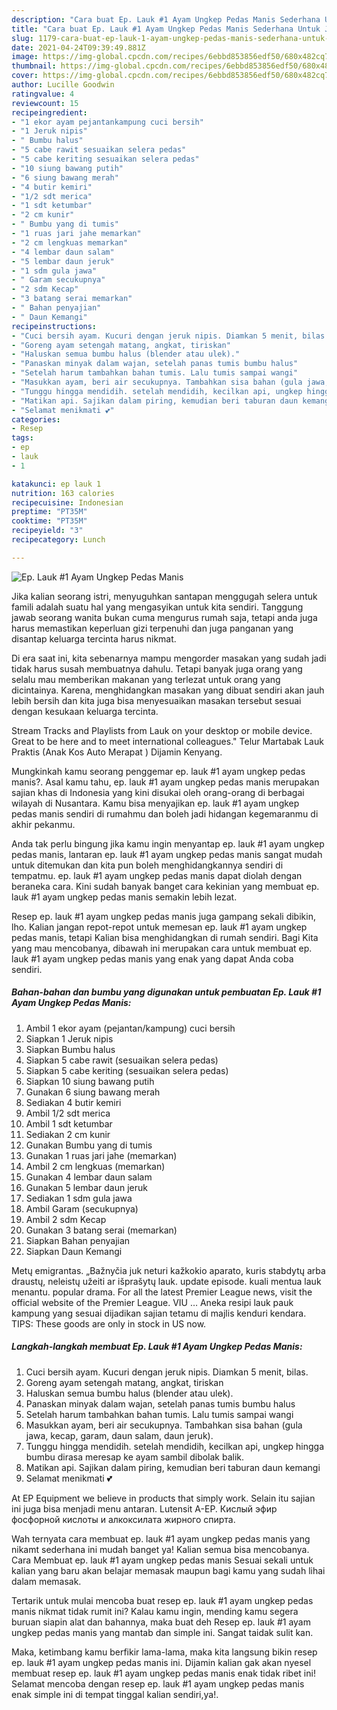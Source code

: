 ```yaml
---
description: "Cara buat Ep. Lauk #1 Ayam Ungkep Pedas Manis Sederhana Untuk Jualan"
title: "Cara buat Ep. Lauk #1 Ayam Ungkep Pedas Manis Sederhana Untuk Jualan"
slug: 1179-cara-buat-ep-lauk-1-ayam-ungkep-pedas-manis-sederhana-untuk-jualan
date: 2021-04-24T09:39:49.881Z
image: https://img-global.cpcdn.com/recipes/6ebbd853856edf50/680x482cq70/ep-lauk-1-ayam-ungkep-pedas-manis-foto-resep-utama.jpg
thumbnail: https://img-global.cpcdn.com/recipes/6ebbd853856edf50/680x482cq70/ep-lauk-1-ayam-ungkep-pedas-manis-foto-resep-utama.jpg
cover: https://img-global.cpcdn.com/recipes/6ebbd853856edf50/680x482cq70/ep-lauk-1-ayam-ungkep-pedas-manis-foto-resep-utama.jpg
author: Lucille Goodwin
ratingvalue: 4
reviewcount: 15
recipeingredient:
- "1 ekor ayam pejantankampung cuci bersih"
- "1 Jeruk nipis"
- " Bumbu halus"
- "5 cabe rawit sesuaikan selera pedas"
- "5 cabe keriting sesuaikan selera pedas"
- "10 siung bawang putih"
- "6 siung bawang merah"
- "4 butir kemiri"
- "1/2 sdt merica"
- "1 sdt ketumbar"
- "2 cm kunir"
- " Bumbu yang di tumis"
- "1 ruas jari jahe memarkan"
- "2 cm lengkuas memarkan"
- "4 lembar daun salam"
- "5 lembar daun jeruk"
- "1 sdm gula jawa"
- " Garam secukupnya"
- "2 sdm Kecap"
- "3 batang serai memarkan"
- " Bahan penyajian"
- " Daun Kemangi"
recipeinstructions:
- "Cuci bersih ayam. Kucuri dengan jeruk nipis. Diamkan 5 menit, bilas."
- "Goreng ayam setengah matang, angkat, tiriskan"
- "Haluskan semua bumbu halus (blender atau ulek)."
- "Panaskan minyak dalam wajan, setelah panas tumis bumbu halus"
- "Setelah harum tambahkan bahan tumis. Lalu tumis sampai wangi"
- "Masukkan ayam, beri air secukupnya. Tambahkan sisa bahan (gula jawa, kecap, garam, daun salam, daun jeruk)."
- "Tunggu hingga mendidih. setelah mendidih, kecilkan api, ungkep hingga bumbu dirasa meresap ke ayam sambil dibolak balik."
- "Matikan api. Sajikan dalam piring, kemudian beri taburan daun kemangi"
- "Selamat menikmati 💕"
categories:
- Resep
tags:
- ep
- lauk
- 1

katakunci: ep lauk 1 
nutrition: 163 calories
recipecuisine: Indonesian
preptime: "PT35M"
cooktime: "PT35M"
recipeyield: "3"
recipecategory: Lunch

---
```



![Ep. Lauk #1 Ayam Ungkep Pedas Manis](https://img-global.cpcdn.com/recipes/6ebbd853856edf50/680x482cq70/ep-lauk-1-ayam-ungkep-pedas-manis-foto-resep-utama.jpg)

Jika kalian seorang istri, menyuguhkan santapan menggugah selera untuk famili adalah suatu hal yang mengasyikan untuk kita sendiri. Tanggung jawab seorang  wanita bukan cuma mengurus rumah saja, tetapi anda juga harus memastikan keperluan gizi terpenuhi dan juga panganan yang disantap keluarga tercinta harus nikmat.

Di era  saat ini, kita sebenarnya mampu mengorder masakan yang sudah jadi tidak harus susah membuatnya dahulu. Tetapi banyak juga orang yang selalu mau memberikan makanan yang terlezat untuk orang yang dicintainya. Karena, menghidangkan masakan yang dibuat sendiri akan jauh lebih bersih dan kita juga bisa menyesuaikan masakan tersebut sesuai dengan kesukaan keluarga tercinta. 

Stream Tracks and Playlists from Lauk on your desktop or mobile device. Great to be here and to meet international colleagues.&#34; Telur Martabak Lauk Praktis (Anak Kos Auto Merapat ) Dijamin Kenyang.

Mungkinkah kamu seorang penggemar ep. lauk #1 ayam ungkep pedas manis?. Asal kamu tahu, ep. lauk #1 ayam ungkep pedas manis merupakan sajian khas di Indonesia yang kini disukai oleh orang-orang di berbagai wilayah di Nusantara. Kamu bisa menyajikan ep. lauk #1 ayam ungkep pedas manis sendiri di rumahmu dan boleh jadi hidangan kegemaranmu di akhir pekanmu.

Anda tak perlu bingung jika kamu ingin menyantap ep. lauk #1 ayam ungkep pedas manis, lantaran ep. lauk #1 ayam ungkep pedas manis sangat mudah untuk ditemukan dan kita pun boleh menghidangkannya sendiri di tempatmu. ep. lauk #1 ayam ungkep pedas manis dapat diolah dengan beraneka cara. Kini sudah banyak banget cara kekinian yang membuat ep. lauk #1 ayam ungkep pedas manis semakin lebih lezat.

Resep ep. lauk #1 ayam ungkep pedas manis juga gampang sekali dibikin, lho. Kalian jangan repot-repot untuk memesan ep. lauk #1 ayam ungkep pedas manis, tetapi Kalian bisa menghidangkan di rumah sendiri. Bagi Kita yang mau mencobanya, dibawah ini merupakan cara untuk membuat ep. lauk #1 ayam ungkep pedas manis yang enak yang dapat Anda coba sendiri.

<!--inarticleads1-->

##### Bahan-bahan dan bumbu yang digunakan untuk pembuatan Ep. Lauk #1 Ayam Ungkep Pedas Manis:

1. Ambil 1 ekor ayam (pejantan/kampung) cuci bersih
1. Siapkan 1 Jeruk nipis
1. Siapkan  Bumbu halus
1. Siapkan 5 cabe rawit (sesuaikan selera pedas)
1. Siapkan 5 cabe keriting (sesuaikan selera pedas)
1. Siapkan 10 siung bawang putih
1. Gunakan 6 siung bawang merah
1. Sediakan 4 butir kemiri
1. Ambil 1/2 sdt merica
1. Ambil 1 sdt ketumbar
1. Sediakan 2 cm kunir
1. Gunakan  Bumbu yang di tumis
1. Gunakan 1 ruas jari jahe (memarkan)
1. Ambil 2 cm lengkuas (memarkan)
1. Gunakan 4 lembar daun salam
1. Gunakan 5 lembar daun jeruk
1. Sediakan 1 sdm gula jawa
1. Ambil  Garam (secukupnya)
1. Ambil 2 sdm Kecap
1. Gunakan 3 batang serai (memarkan)
1. Siapkan  Bahan penyajian
1. Siapkan  Daun Kemangi


Metų emigrantas. „Bažnyčia juk neturi kažkokio aparato, kuris stabdytų arba draustų, neleistų užeiti ar išprašytų lauk. update episode. kuali mentua lauk menantu. popular drama. For all the latest Premier League news, visit the official website of the Premier League. VIU … Aneka resipi lauk pauk kampung yang sesuai dijadikan sajian tetamu di majlis kenduri kendara. TIPS: These goods are only in stock in US now. 

<!--inarticleads2-->

##### Langkah-langkah membuat Ep. Lauk #1 Ayam Ungkep Pedas Manis:

1. Cuci bersih ayam. Kucuri dengan jeruk nipis. Diamkan 5 menit, bilas.
1. Goreng ayam setengah matang, angkat, tiriskan
1. Haluskan semua bumbu halus (blender atau ulek).
1. Panaskan minyak dalam wajan, setelah panas tumis bumbu halus
1. Setelah harum tambahkan bahan tumis. Lalu tumis sampai wangi
1. Masukkan ayam, beri air secukupnya. Tambahkan sisa bahan (gula jawa, kecap, garam, daun salam, daun jeruk).
1. Tunggu hingga mendidih. setelah mendidih, kecilkan api, ungkep hingga bumbu dirasa meresap ke ayam sambil dibolak balik.
1. Matikan api. Sajikan dalam piring, kemudian beri taburan daun kemangi
1. Selamat menikmati 💕


At EP Equipment we believe in products that simply work. Selain itu sajian ini juga bisa menjadi menu antaran. Lutensit A-EP. Кислый эфир фосфорной кислоты и алкоксилата жирного спирта. 

Wah ternyata cara membuat ep. lauk #1 ayam ungkep pedas manis yang nikamt sederhana ini mudah banget ya! Kalian semua bisa mencobanya. Cara Membuat ep. lauk #1 ayam ungkep pedas manis Sesuai sekali untuk kalian yang baru akan belajar memasak maupun bagi kamu yang sudah lihai dalam memasak.

Tertarik untuk mulai mencoba buat resep ep. lauk #1 ayam ungkep pedas manis nikmat tidak rumit ini? Kalau kamu ingin, mending kamu segera buruan siapin alat dan bahannya, maka buat deh Resep ep. lauk #1 ayam ungkep pedas manis yang mantab dan simple ini. Sangat taidak sulit kan. 

Maka, ketimbang kamu berfikir lama-lama, maka kita langsung bikin resep ep. lauk #1 ayam ungkep pedas manis ini. Dijamin kalian gak akan nyesel membuat resep ep. lauk #1 ayam ungkep pedas manis enak tidak ribet ini! Selamat mencoba dengan resep ep. lauk #1 ayam ungkep pedas manis enak simple ini di tempat tinggal kalian sendiri,ya!.

